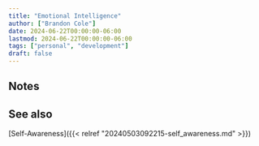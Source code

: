 ```yaml
---
title: "Emotional Intelligence"
author: ["Brandon Cole"]
date: 2024-06-22T00:00:00-06:00
lastmod: 2024-06-22T00:00:00-06:00
tags: ["personal", "development"]
draft: false
---
```

## Notes

## See also
[Self-Awareness]({{< relref "20240503092215-self_awareness.md" >}})

